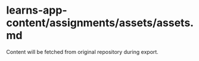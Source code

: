 # learns-app-content/assignments/assets/assets.md

Content will be fetched from original repository during export.
